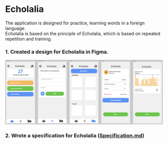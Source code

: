 # Echolalia
The application is designed for practice, learning words in a foreign language. <br>
Echolalia is based on the principle of Echolalia, which is based on repeated repetition and training.

### 1. Created a design for Echolalia in Figma.
![Alt text](design.png)

### 2. Wrote a specification for Echolalia ([Specification.md](Specification.md))
